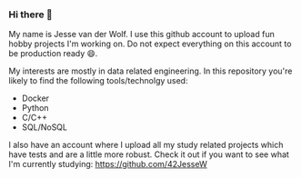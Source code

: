 ### Hi there 👋

My name is Jesse van der Wolf. I use this github account to upload fun hobby projects
I'm working on. Do not expect everything on this account to be production ready 😄.

My interests are mostly in data related engineering. In this repository you're
likely to find the following tools/technolgy used:
 * Docker
 * Python
 * C/C++
 * SQL/NoSQL

I also have an account where I upload all my study related projects which have tests
and are a little more robust. Check it out if you want to see what I'm currently studying:
https://github.com/42JesseW

